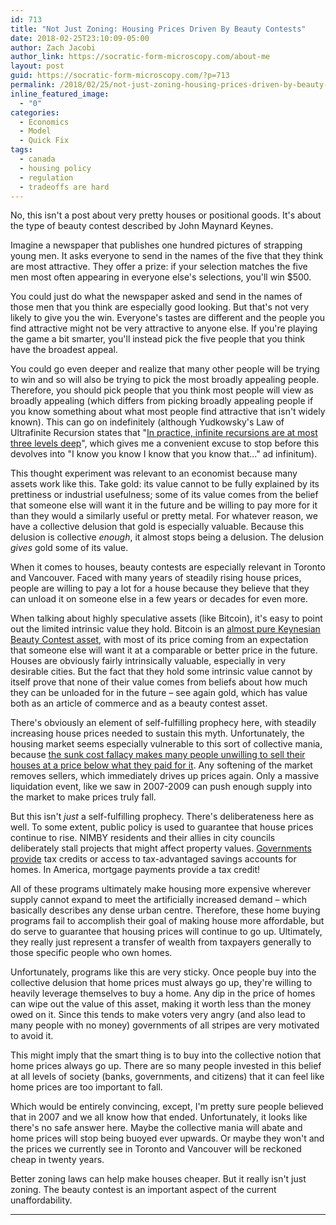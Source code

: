 ```yaml
---
id: 713
title: "Not Just Zoning: Housing Prices Driven By Beauty Contests"
date: 2018-02-25T23:10:09-05:00
author: Zach Jacobi
author_link: https://socratic-form-microscopy.com/about-me
layout: post
guid: https://socratic-form-microscopy.com/?p=713
permalink: /2018/02/25/not-just-zoning-housing-prices-driven-by-beauty-contests/
inline_featured_image:
  - "0"
categories:
  - Economics
  - Model
  - Quick Fix
tags:
  - canada
  - housing policy
  - regulation
  - tradeoffs are hard
---
```


No, this isn't a post about very pretty houses or positional goods. It's about the type of beauty contest described by John Maynard Keynes.

Imagine a newspaper that publishes one hundred pictures of strapping young men. It asks everyone to send in the names of the five that they think are most attractive. They offer a prize: if your selection matches the five men most often appearing in everyone else's selections, you'll win $500.

You could just do what the newspaper asked and send in the names of those men that you think are especially good looking. But that's not very likely to give you the win. Everyone's tastes are different and the people you find attractive might not be very attractive to anyone else. If you're playing the game a bit smarter, you'll instead pick the five people that you think have the broadest appeal.

You could go even deeper and realize that many other people will be trying to win and so will also be trying to pick the most broadly appealing people. Therefore, you should pick people that you think most people will view as broadly appealing (which differs from picking broadly appealing people if you know something about what most people find attractive that isn't widely known). This can go on indefinitely (although Yudkowsky's Law of Ultrafinite Recursion states that "<a href="https://archive.is/NUr0z#selection-995.76-995.141">In practice, infinite recursions are at most three levels deep</a>", which gives me a convenient excuse to stop before this devolves into "I know you know I know that you know that…" ad infinitum).

This thought experiment was relevant to an economist because many assets work like this. Take gold: its value cannot to be fully explained by its prettiness or industrial usefulness; some of its value comes from the belief that someone else will want it in the future and be willing to pay more for it than they would a similarly useful or pretty metal. For whatever reason, we have a collective delusion that gold is especially valuable. Because this delusion is collective <em>enough</em>, it almost stops being a delusion. The delusion <em>gives</em> gold some of its value.

When it comes to houses, beauty contests are especially relevant in Toronto and Vancouver. Faced with many years of steadily rising house prices, people are willing to pay a lot for a house because they believe that they can unload it on someone else in a few years or decades for even more.

When talking about highly speculative assets (like Bitcoin), it's easy to point out the limited intrinsic value they hold. Bitcoin is an <a href="https://www.bullionstar.com/blogs/bullionstar/bitcoin-isnt-digital-gold-its-digital-uselesstainium/">almost pure Keynesian Beauty Contest asset</a>, with most of its price coming from an expectation that someone else will want it at a comparable or better price in the future. Houses are obviously fairly intrinsically valuable, especially in very desirable cities. But the fact that they hold some intrinsic value cannot by itself prove that none of their value comes from beliefs about how much they can be unloaded for in the future – see again gold, which has value both as an article of commerce and as a beauty contest asset.

There's obviously an element of self-fulfilling prophecy here, with steadily increasing house prices needed to sustain this myth. Unfortunately, the housing market seems especially vulnerable to this sort of collective mania, because <a href="https://www.bauer.uh.edu/yerramilli/RatnadiwakaraYerramilli.pdf">the sunk cost fallacy makes many people unwilling to sell their houses at a price below what they paid for it</a>. Any softening of the market removes sellers, which immediately drives up prices again. Only a massive liquidation event, like we saw in 2007-2009 can push enough supply into the market to make prices truly fall.

But this isn't <em>just</em> a self-fulfilling prophecy. There's deliberateness here as well. To some extent, public policy is used to guarantee that house prices continue to rise. NIMBY residents and their allies in city councils deliberately stall projects that might affect property values. <a href="https://www.cmhc-schl.gc.ca/en/co/buho/buho_008.cfm">Governments provide</a> tax credits or access to tax-advantaged savings accounts for homes. In America, mortgage payments provide a tax credit!

All of these programs ultimately make housing more expensive wherever supply cannot expand to meet the artificially increased demand – which basically describes any dense urban centre. Therefore, these home buying programs fail to accomplish their goal of making house more affordable, but do serve to guarantee that housing prices will continue to go up. Ultimately, they really just represent a transfer of wealth from taxpayers generally to those specific people who own homes.

Unfortunately, programs like this are very sticky. Once people buy into the collective delusion that home prices must always go up, they're willing to heavily leverage themselves to buy a home. Any dip in the price of homes can wipe out the value of this asset, making it worth less than the money owed on it. Since this tends to make voters very angry (and also lead to many people with no money) governments of all stripes are very motivated to avoid it.

This might imply that the smart thing is to buy into the collective notion that home prices always go up. There are so many people invested in this belief at all levels of society (banks, governments, and citizens) that it can feel like home prices are too important to fall.

Which would be entirely convincing, except, I'm pretty sure people believed that in 2007 and we all know how that ended. Unfortunately, it looks like there's no safe answer here. Maybe the collective mania will abate and home prices will stop being buoyed ever upwards. Or maybe they won't and the prices we currently see in Toronto and Vancouver will be reckoned cheap in twenty years.

Better zoning laws can help make houses cheaper. But it really isn't just zoning. The beauty contest is an important aspect of the current unaffordability.

<hr class="post-end" />
